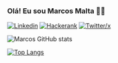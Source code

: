 ### Olá! Eu sou Marcos Malta 👋🏻

[![Linkedin](https://img.shields.io/badge/LinkedIn-0077B5?style=for-the-badge&logo=linkedin&logoColor=white)](https://www.linkedin.com/in/marcos-malta-1b3a4324b/)
[![Hackerank](https://img.shields.io/badge/-Hackerrank-2EC866?style=for-the-badge&logo=HackerRank&logoColor=white)](https://www.hackerrank.com/profile/marcosmalta132)
[![Twitter/x](https://img.shields.io/badge/Twitter-1DA1F2?style=for-the-badge&logo=twitter&logoColor=white)](https://twitter.com/FroydOfome)

![Marcos GitHub stats](https://github-readme-stats.vercel.app/api?username=marcosmaltaa&show_icons=true&theme=radical)

[![Top Langs](https://github-readme-stats.vercel.app/api/top-langs/?username=marcosmaltaa&layout=donut-vertical)](https://github.com/anuraghazra/github-readme-stats)
